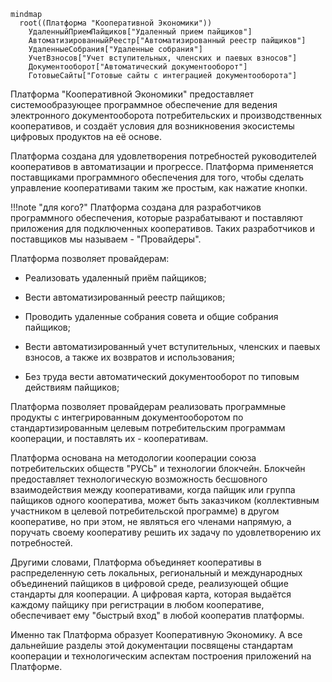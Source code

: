 ```mermaid
mindmap
  root((Платформа "Кооперативной Экономики"))
    УдаленныйПриемПайщиков["Удаленный прием пайщиков"]
    АвтоматизированныйРеестр["Автоматизированный реестр пайщиков"]
    УдаленныеСобрания["Удаленные собрания"]
    УчетВзносов["Учет вступительных, членских и паевых взносов"]
    Документооборот["Автоматический документооборот"]
    ГотовыеСайты["Готовые сайты с интеграцией документооборота"]
```

Платформа "Кооперативной Экономики" предоставляет системообразующее программное обеспечение для ведения электронного документооборота потребительских и производственных кооперативов, и создаёт условия для возникновения экосистемы цифровых продуктов на её основе. 

Платформа создана для удовлетворения потребностей руководителей кооперативов в автоматизации и прогрессе. Платформа применяется поставщиками программного обеспечения для того, чтобы сделать управление кооперативами таким же простым, как нажатие кнопки. 

!!!note "для кого?"
    Платформа создана для разработчиков программного обеспечения, которые разрабатывают и поставляют приложения для подключенных кооперативов. Таких разработчиков и поставщиков мы называем - "Провайдеры".

Платформа позволяет провайдерам:

- Реализовать удаленный приём пайщиков;

- Вести автоматизированный реестр пайщиков;

- Проводить удаленные собрания совета и общие собрания пайщиков;

- Вести автоматизированный учет вступительных, членских и паевых взносов, а также их возвратов и использования;

- Без труда вести автоматический документооборот по типовым действиям пайщиков; 

Платформа позволяет провайдерам реализовать программные продукты с интегрированным документооборотом по стандартизированным целевым потребительским программам кооперации, и поставлять их - кооперативам. 

Платформа основана на методологии кооперации союза потребительских обществ "РУСЬ" и   технологии блокчейн. Блокчейн предоставляет технологическую возможность бесшовного взаимодействия между кооперативами, когда пайщик или группа пайщиков одного кооператива, может быть заказчиком (коллективным участником в целевой потребительской программе) в другом кооперативе, но при этом, не являться его членами напрямую, а поручать своему кооперативу решить их задачу по удовлетворению их потребностей. 

Другими словами, Платформа объединяет кооперативы в распределенную сеть локальных, региональный и международных объединений пайщиков в цифровой среде, реализующей общие стандарты для кооперации. А цифровая карта, которая выдаётся каждому пайщику при регистрации в любом кооперативе, обеспечивает ему "быстрый вход" в любой кооператив платформы. 

Именно так Платформа образует Кооперативную Экономику. А все дальнейшие разделы этой документации посвящены стандартам кооперации и технологическим аспектам построения приложений на Платформе. 